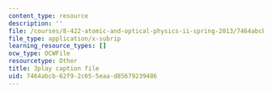 ```yaml
---
content_type: resource
description: ''
file: /courses/8-422-atomic-and-optical-physics-ii-spring-2013/7464abcb62f92c655eaad85679239486_sYS3OCiLDzA.srt
file_type: application/x-subrip
learning_resource_types: []
ocw_type: OCWFile
resourcetype: Other
title: 3play caption file
uid: 7464abcb-62f9-2c65-5eaa-d85679239486
---
```

